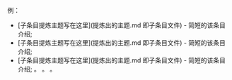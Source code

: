 例：

* [子条目提炼主题写在这里](提炼出的主题.md 即子条目文件) - 简短的该条目介绍;
* [子条目提炼主题写在这里](提炼出的主题.md 即子条目文件) - 简短的该条目介绍;
* [子条目提炼主题写在这里](提炼出的主题.md 即子条目文件) - 简短的该条目介绍;
。
。
。